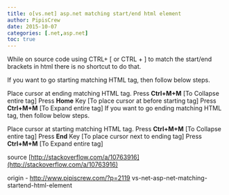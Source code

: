 ```yaml
---
title: o[vs.net] asp.net matching start/end html element
author: PipisCrew
date: 2015-10-07
categories: [.net,asp.net]
toc: true
---
```


While on source code using CTRL+ [  or CTRL + ] to match the start/end brackets in html there is no shortcut to do that.

If you want to go starting matching HTML tag, then follow below steps.

Place cursor at ending matching HTML tag.
Press **Ctrl+M+M** [To Collapse entire tag]
Press **Home** Key [To place cursor at before starting tag]
Press **Ctrl+M+M** [To Expand entire tag]
If you want to go ending matching HTML tag, then follow below steps.

Place cursor at starting matching HTML tag.
Press **Ctrl+M+M** [To Collapse entire tag]
Press **End** Key [To place cursor next to ending tag]
Press **Ctrl+M+M** [To Expand entire tag]

source [http://stackoverflow.com/a/10763916](http://stackoverflow.com/a/10763916)

origin - http://www.pipiscrew.com/?p=2119 vs-net-asp-net-matching-startend-html-element